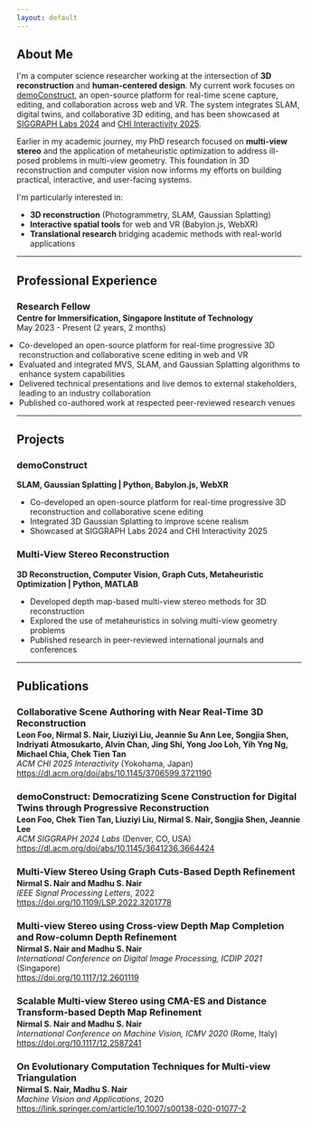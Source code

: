 ```yaml
---
layout: default
---
```

## <span id="about-me">About Me</span>

I'm a computer science researcher working at the intersection of **3D reconstruction** and **human-centered design**. My current work focuses on <a href="/democonstruct">demoConstruct</a>, an open-source platform for real-time scene capture, editing, and collaboration across web and VR. The system integrates SLAM, digital twins, and collaborative 3D editing, and has been showcased at <a href="https://s2024.siggraph.org/program/labs/">SIGGRAPH Labs 2024</a> and <a href="https://chi2025.acm.org/for-authors/interactivity">CHI Interactivity 2025</a>.

Earlier in my academic journey, my PhD research focused on **multi-view stereo** and the application of metaheuristic optimization to address ill-posed problems in multi-view geometry. This foundation in 3D reconstruction and computer vision now informs my efforts on building practical, interactive, and user-facing systems.

I'm particularly interested in:
* **3D reconstruction** (Photogrammetry, SLAM, Gaussian Splatting)
* **Interactive spatial tools** for web and VR (Babylon.js, WebXR)
* **Translational research** bridging academic methods with real-world applications

---

## <span id="professional-experience">Professional Experience</span>

<h3 style="margin-bottom:2px;">Research Fellow</h3>
<p style="margin:0;"><b>Centre for Immersification, Singapore Institute of Technology</b><br>
May 2023 - Present (2 years, 2 months)</p>
<ul style="margin-left: -1.4em;">
  <li>Co-developed an open-source platform for real-time progressive 3D reconstruction and collaborative scene editing in web and VR</li>
  <li>Evaluated and integrated MVS, SLAM, and Gaussian Splatting algorithms to enhance system capabilities</li>
  <li>Delivered technical presentations and live demos to external stakeholders, leading to an industry collaboration</li>
  <li>Published co-authored work at respected peer-reviewed research venues</li>
</ul>

---

## <span id="projects">Projects</span>

<div class="card">
  <h3>demoConstruct</h3>
  <p><b>SLAM, Gaussian Splatting | Python, Babylon.js, WebXR</b></p>
  <ul>
    <li>Co-developed an open-source platform for real-time progressive 3D reconstruction and collaborative scene editing</li>
    <li>Integrated 3D Gaussian Splatting to improve scene realism</li>
    <li>Showcased at SIGGRAPH Labs 2024 and CHI Interactivity 2025</li>
  </ul>
  <a href="/democonstruct"><span class="card-link-spanner"></span></a>
</div>

<div class="card">
  <h3>Multi-View Stereo Reconstruction</h3>
  <p><b>3D Reconstruction, Computer Vision, Graph Cuts, Metaheuristic Optimization | Python, MATLAB</b></p>
  <ul>
    <li>Developed depth map-based multi-view stereo methods for 3D reconstruction</li>
    <li>Explored the use of metaheuristics in solving multi-view geometry problems</li>
    <li>Published research in peer-reviewed international journals and conferences</li>
  </ul>
  <a href="/multi-view-stereo"><span class="card-link-spanner"></span></a>
</div>

---

## <span id="publications">Publications</span>

<h3 style="margin-bottom:2px;">Collaborative Scene Authoring with Near Real-Time 3D Reconstruction</h3>
<p style="margin:0;"><b>Leon Foo, Nirmal S. Nair, Liuziyi Liu, Jeannie Su Ann Lee, Songjia Shen, Indriyati Atmosukarto, Alvin Chan, Jing Shi, Yong Joo Loh, Yih Yng Ng, Michael Chia, Chek Tien Tan</b><br>
<i>ACM CHI 2025 Interactivity</i> (Yokohama, Japan)<br>
<a href="https://dl.acm.org/doi/abs/10.1145/3706599.3721190" target="_blank" rel="noopener noreferrer">https://dl.acm.org/doi/abs/10.1145/3706599.3721190</a></p>
<ul style="margin-left: -1.4em;">
  <!-- <li>Showcased integration of SLAM, digital twins, and collaborative 3D editing.</li> -->
</ul>

<h3 style="margin-bottom:2px;">demoConstruct: Democratizing Scene Construction for Digital Twins through Progressive Reconstruction</h3>
<p style="margin:0;"><b>Leon Foo, Chek Tien Tan, Liuziyi Liu, Nirmal S. Nair, Songjia Shen, Jeannie Lee</b><br>
<i>ACM SIGGRAPH 2024 Labs</i> (Denver, CO, USA)<br>
<a href="https://dl.acm.org/doi/abs/10.1145/3641236.3664424" target="_blank" rel="noopener noreferrer">https://dl.acm.org/doi/abs/10.1145/3641236.3664424</a></p>
<ul style="margin-left: -1.4em;">
  <!-- <li>Introduced demoConstruct, an open-source platform for real-time scene capture, editing, and collaboration across web and VR.</li> -->
</ul>

<h3 style="margin-bottom:2px;">Multi-View Stereo Using Graph Cuts-Based Depth Refinement</h3>
<p style="margin:0;"><b>Nirmal S. Nair and Madhu S. Nair</b><br>
<i>IEEE Signal Processing Letters</i>, 2022<br>
<a href="https://doi.org/10.1109/LSP.2022.3201778" target="_blank" rel="noopener noreferrer">https://doi.org/10.1109/LSP.2022.3201778</a></p>
<ul style="margin-left: -1.4em;">
  <!-- <li>Proposed a novel graph cuts-based approach for depth map refinement in multi-view stereo reconstruction.</li> -->
</ul>

<h3 style="margin-bottom:2px;">Multi-view Stereo using Cross-view Depth Map Completion and Row-column Depth Refinement</h3>
<p style="margin:0;"><b>Nirmal S. Nair and Madhu S. Nair</b><br>
<i>International Conference on Digital Image Processing, ICDIP 2021</i> (Singapore)<br>
<a href="https://doi.org/10.1117/12.2601119" target="_blank" rel="noopener noreferrer">https://doi.org/10.1117/12.2601119</a></p>
<ul style="margin-left: -1.4em;">
</ul>

<h3 style="margin-bottom:2px;">Scalable Multi-view Stereo using CMA-ES and Distance Transform-based Depth Map Refinement</h3>
<p style="margin:0;"><b>Nirmal S. Nair and Madhu S. Nair</b><br>
<i>International Conference on Machine Vision, ICMV 2020</i> (Rome, Italy)<br>
<a href="https://doi.org/10.1117/12.2587241" target="_blank" rel="noopener noreferrer">https://doi.org/10.1117/12.2587241</a></p>
<ul style="margin-left: -1.4em;">
</ul>

<h3 style="margin-bottom:2px;">On Evolutionary Computation Techniques for Multi-view Triangulation</h3>
<p style="margin:0;"><b>Nirmal S. Nair, Madhu S. Nair</b><br>
<i>Machine Vision and Applications</i>, 2020<br>
<a href="https://link.springer.com/article/10.1007/s00138-020-01077-2" target="_blank" rel="noopener noreferrer">https://link.springer.com/article/10.1007/s00138-020-01077-2</a></p>
<ul style="margin-left: -1.4em;">
</ul>

<!-- <hr> -->